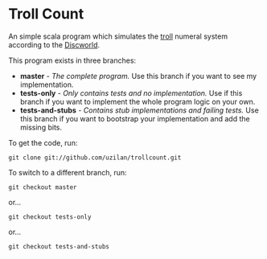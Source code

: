 Troll Count
===========

An simple scala program which simulates the [troll] numeral system according to the [Discworld].

This program exists in three branches:
 
 * **master** - *The complete program.* Use this branch if you want to see my implementation.
 * **tests-only** - *Only contains tests and no implementation.* Use if this branch if you want to implement 
the whole program logic on your own.
 * **tests-and-stubs** - *Contains stub implementations and failing tests.* Use this branch if you want to 
bootstrap your implementation and add the missing bits.

To get the code, run:
    
    git clone git://github.com/uzilan/trollcount.git

To switch to a different branch, run:
    
    git checkout master
or...
    
    git checkout tests-only
or...
    
    git checkout tests-and-stubs

[troll]: http://en.wikipedia.org/wiki/Troll_(Discworld)
[Discworld]: http://en.wikipedia.org/wiki/Discworld